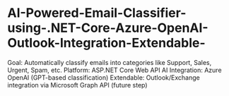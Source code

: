 # AI-Powered-Email-Classifier-using-.NET-Core-Azure-OpenAI-Outlook-Integration-Extendable-
Goal: Automatically classify emails into categories like Support, Sales, Urgent, Spam, etc.  Platform: ASP.NET Core Web API  AI Integration: Azure OpenAI (GPT-based classification)  Extendable: Outlook/Exchange integration via Microsoft Graph API (future step)
